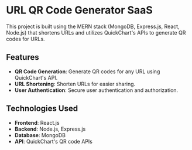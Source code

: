 # URL QR Code Generator SaaS

This project is built using the MERN stack (MongoDB, Express.js, React, Node.js) that shortens URLs and utilizes QuickChart's APIs to generate QR codes for URLs.

## Features

- **QR Code Generation**: Generate QR codes for any URL using QuickChart's API.
- **URL Shortening**: Shorten URLs for easier sharing.
- **User Authentication**: Secure user authentication and authorization.

## Technologies Used

- **Frontend**: React.js
- **Backend**: Node.js, Express.js
- **Database**: MongoDB
- **API**: QuickChart's QR code APIs
